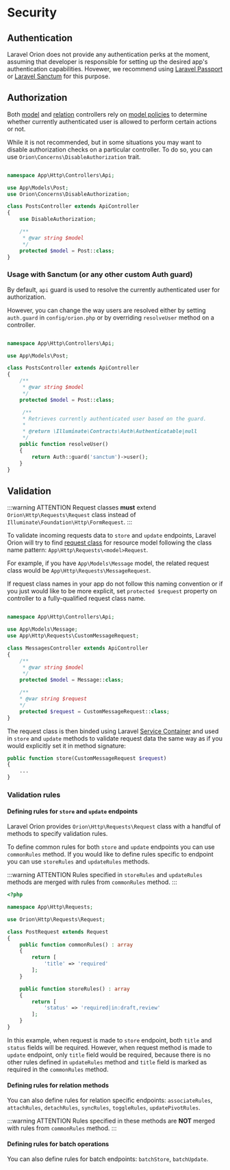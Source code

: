 # Security

## Authentication

Laravel Orion does not provide any authentication perks at the moment, assuming that developer is responsible for setting up the desired app's authentication capabilities. Hovewer, we recommend using [Laravel Passport](https://github.com/laravel/passport) or [Laravel Sanctum](https://github.com/laravel/sanctum) for this purpose.

## Authorization

Both [model](./models.html) and [relation](./relationships.html) controllers rely on [model policies](https://laravel.com/docs/master/authorization#creating-policies) to determine whether currently authenticated user is allowed to perform certain actions or not.

While it is not recommended, but in some situations you may want to disable authorization checks on a particular controller. To do so, you can use `Orion\Concerns\DisableAuthorization` trait.

```php

namespace App\Http\Controllers\Api;

use App\Models\Post;
use Orion\Concerns\DisableAuthorization;

class PostsController extends ApiController
{
    use DisableAuthorization;

    /**
     * @var string $model
     */
    protected $model = Post::class;
}
```

### Usage with Sanctum (or any other custom Auth guard)

By default, `api` guard is used to resolve the currently authenticated user for authorization.

However, you can change the way users are resolved either by setting `auth.guard` in `config/orion.php` or by overriding `resolveUser` method on a controller.

```php

namespace App\Http\Controllers\Api;

use App\Models\Post;

class PostsController extends ApiController
{
    /**
     * @var string $model
     */
    protected $model = Post::class;

     /**
     * Retrieves currently authenticated user based on the guard.
     *
     * @return \Illuminate\Contracts\Auth\Authenticatable|null
     */
    public function resolveUser()
    {
        return Auth::guard('sanctum')->user();
    }
}
```

## Validation

:::warning ATTENTION
Request classes **must** extend `Orion\Http\Requests\Request` class instead of `Illuminate\Foundation\Http\FormRequest`.
:::

To validate incoming requests data to `store` and `update` endpoints, Laravel Orion will try to find [request class](https://laravel.com/docs/master/validation#form-request-validation) for resource model following the class name pattern:
 `App\Http\Requests\<model>Request`.

For example, if you have `App\Models\Message` model, the related request class would be `App\Http\Requests\MessageRequest`.

If request class names in your app do not follow this naming convention or if you just would like to be more explicit, set `protected $request` property on controller to a fully-qualified request class name.

```php

namespace App\Http\Controllers\Api;

use App\Models\Message;
use App\Http\Requests\CustomMessageRequest;

class MessagesController extends ApiController
{
    /**
     * @var string $model
     */
    protected $model = Message::class;

    /**
    * @var string $request
    */
    protected $request = CustomMessageRequest::class;
}
```

The request class is then binded using Laravel [Service Container](https://laravel.com/docs/master/container) and used in `store` and `update` methods to validate request data the same way as if you would explicitly set it in method signature:

```php
public function store(CustomMessageRequest $request)
{
    ...
}
```

### Validation rules

#### Defining rules for `store` and `update` endpoints

Laravel Orion provides `Orion\Http\Requests\Request` class with a handful of methods to specify validation rules.

To define common rules for both `store` and `update` endpoints you can use `commonRules` method.
If you would like to define rules specific to endpoint you can use `storeRules` and `updateRules` methods.

:::warning ATTENTION
Rules specified in `storeRules` and `updateRules` methods are merged with rules from `commonRules` method.
:::

```php
<?php

namespace App\Http\Requests;

use Orion\Http\Requests\Request;

class PostRequest extends Request
{
    public function commonRules() : array
    {
        return [
            'title' => 'required'
        ];
    }

    public function storeRules() : array
    {
        return [
            'status' => 'required|in:draft,review'
        ];
    }
}
```

In this example, when request is made to `store` endpoint, both `title` and `status` fields will be required. However, when request method is made to `update` endpoint, only `title` field would be required, because there is no other rules defined in `updateRules` method and `title` field is marked as required in the `commonRules` method.

#### Defining rules for relation methods

You can also define rules for relation specific endpoints: `associateRules`, `attachRules`, `detachRules`, `syncRules`, `toggleRules`, `updatePivotRules`.

:::warning ATTENTION
Rules specified in these methods are **NOT** merged with rules from `commonRules` method.
:::

#### Defining rules for batch operations

You can also define rules for batch endpoints: `batchStore`, `batchUpdate`.
